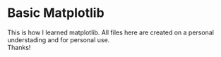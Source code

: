 # Basic Matplotlib
This is how I learned matplotlib. All files here are created on a personal understading and for personal use.
<br>
Thanks!
